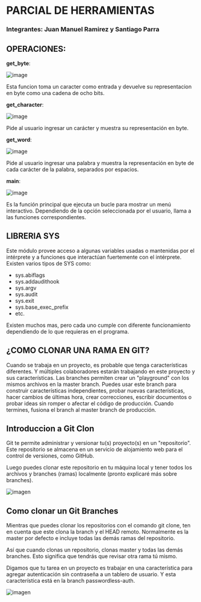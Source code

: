 # PARCIAL DE HERRAMIENTAS
### Integrantes: Juan Manuel Ramirez y Santiago Parra 

## OPERACIONES:

**get_byte**: 

![image](https://github.com/sparra2004/PARCIAL-/assets/147517210/9e6b24eb-d7b3-445c-97ce-b4e3bf5221b7)


Esta funcion toma un caracter como entrada y devuelve su representacion en byte como una cadena de ocho bits.

**get_character**: 

![image](https://github.com/sparra2004/PARCIAL-/assets/147517210/620feee9-4eaa-478f-a6cc-7a8c58e6f67f)

Pide al usuario ingresar un carácter y muestra su representación en byte.

**get_word**:

![image](https://github.com/sparra2004/PARCIAL-/assets/147517210/f580b07e-4b6b-4c0b-a2ae-0166627b0f90)

Pide al usuario ingresar una palabra y muestra la representación en byte de cada carácter de la palabra, separados por espacios.

**main**:

![image](https://github.com/sparra2004/PARCIAL-/assets/147517210/4c470f7b-a103-4d1f-81de-381feb6471aa)

Es la función principal que ejecuta un bucle para mostrar un menú interactivo. Dependiendo de la opción seleccionada por el usuario, llama a las funciones correspondientes.


## LIBRERIA SYS

Este módulo provee acceso a algunas variables usadas o mantenidas por el intérprete y a funciones que interactúan fuertemente con el intérprete. 
Existen varios tipos de SYS como:

- sys.abiflags
- sys.addaudithook
- sys.argv
- sys.audit
- sys.exit
- sys.base_exec_prefix
- etc.

Existen muchos mas, pero cada uno cumple con diferente funcionamiento dependiendo de lo que requieras en el programa.

## ¿COMO CLONAR UNA RAMA EN GIT?

Cuando se trabaja en un proyecto, es probable que tenga características diferentes. Y múltiples colaboradores estarán trabajando en este proyecto y sus características.
Las branches permiten crear un "playground" con los mismos archivos en la master branch. Puedes usar este branch para construir características independientes, probar nuevas características, hacer cambios de últimas hora, crear correcciones, escribir documentos o probar ideas sin romper o afectar el código de producción. Cuando termines, fusiona el branch al master branch de producción.

## Introduccion a Git Clon
Git te permite administrar y versionar tu(s) proyecto(s) en un "repositorio". Este repositorio se almacena en un servicio de alojamiento web para el control de versiones, como GitHub.

Luego puedes clonar este repositorio en tu máquina local y tener todos los archivos y branches (ramas) localmente (pronto explicaré más sobre branches).

![imagen](https://www.freecodecamp.org/news/content/images/2020/06/Screenshot-2020-06-23-at-5.47.48-AM.png)

## Como clonar un Git Branches 
Mientras que puedes clonar los repositorios con el comando git clone, ten en cuenta que este clona la branch y el HEAD remoto. Normalmente es la master por defecto e incluye todas las demás ramas del repositorio.

Así que cuando clonas un repositorio, clonas master y todas las demás branches. Esto significa que tendrás que revisar otra rama tú mismo.

Digamos que tu tarea en un proyecto es trabajar en una característica para agregar autenticación sin contraseña a un tablero de usuario. Y esta característica está en la branch passwordless-auth.

![imagen](https://www.freecodecamp.org/news/content/images/2020/06/Screenshot-2020-06-22-at-2.47.53-AM.png)

